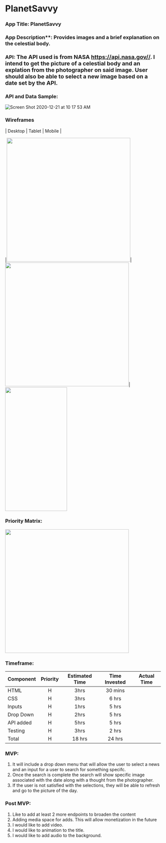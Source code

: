 # PlanetSavvy


### App Title: PlanetSavvy

### App Description**: Provides images and a brief explanation on the celestial body.

### API: <font size="4">  The API used is from NASA https://api.nasa.gov//. I intend to get the picture of a celestial body and an explation from the photographer on said image. User should also be able to select a new image based on a date set by the API.</font>

### API and Data Sample: 
![Screen Shot 2020-12-21 at 10 17 53 AM](https://user-images.githubusercontent.com/22455354/102792128-11470100-4376-11eb-98c8-9f095cf8fba8.png)

### Wireframes


|         Desktop          |                  Tablet      |                     Mobile      |

|<img src="https://user-images.githubusercontent.com/22455354/102790153-0ccd1900-4373-11eb-9bd5-ac2209ce4477.png" width="400" height="400">|<img src="https://user-images.githubusercontent.com/22455354/102790414-659cb180-4373-11eb-8401-39e8c7fe628c.png" width="400" height="400">|<img src="https://user-images.githubusercontent.com/22455354/102790422-69303880-4373-11eb-862a-35da9a571446.png" width="200" height="400"> 


### Priority Matrix:
<img src="https://user-images.githubusercontent.com/22455354/102794718-c333fc80-4379-11eb-8a3c-1c8d51663abc.jpg" width="400" height="400">


### Timeframe:
 Component | Priority | Estimated Time | Time Invested | Actual Time |
| --- | :---: |  :---: | :---: | :---: |
| HTML | H | 3hrs| 30 mins | |
| CSS | H | 3hrs| 6 hrs | |
| Inputs | H | 1hrs| 5 hrs | |
| Drop Down | H | 2hrs| 5 hrs | |
| API added | H | 5hrs| 5 hrs | |
| Testing | H | 3hrs| 2 hrs ||
| Total | H |18 hrs| 24 hrs | |

### MVP: 
1. It will include a drop down menu that will allow the user to select a news and an input for a user to search for something specifc.
2. Once the search is complete the search will show specific image associated with the date along with a thought from the photographer.
3. If the user is not satisfied with the selections, they will be able to refresh and go to the picture of the day.


### Post MVP: 
1. Like to add at least 2 more endpoints to broaden the content 
2. Adding media space for adds. This will allow monetization in the future
3. I would like to add video.
4. I would like to animation to the title. 
5. I would like to add audio to the background. 
